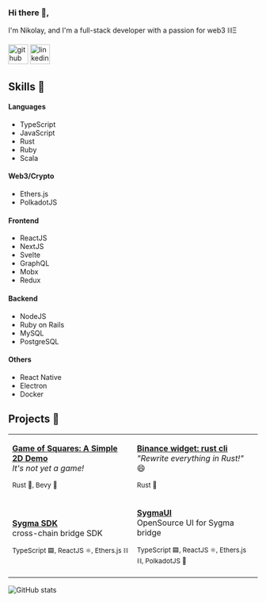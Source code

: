 ### Hi there 👋,
I'm Nikolay, and I'm a full-stack developer with a passion for web3 ⛓️Ξ

[<img src='https://cdn.jsdelivr.net/npm/simple-icons@3.0.1/icons/github.svg' alt='github' height='40'>](https://github.com/enemycnt)  [<img src='https://cdn.jsdelivr.net/npm/simple-icons@3.0.1/icons/linkedin.svg' alt='linkedin' height='40'>](https://www.linkedin.com/in/nikolay-topkaridi/)

## Skills 📜

#### Languages
- TypeScript
- JavaScript
- Rust
- Ruby
- Scala

#### Web3/Crypto
- Ethers.js
- PolkadotJS
#### Frontend
- ReactJS
- NextJS
- Svelte
- GraphQL
- Mobx
- Redux
#### Backend
- NodeJS
- Ruby on Rails
- MySQL
- PostgreSQL
#### Others
- React Native
- Electron
- Docker

## Projects 🚀
<table border="0" cols="2">
<tr>
<td width="50%">

  <a href="https://github.com/enemycnt/game_of_squares/"><b>Game of Squares: A Simple 2D Demo</b></a><br/>
  <em>It's not yet a game! </em>

   <small>Rust 🦀, Bevy 👾</small>
</td>
<td width="50%">

  <a href="https://github.com/enemycnt/bi-widget-rust-cli"><b>Binance widget: rust cli</b></a><br/>
  <em>"Rewrite everything in Rust!"</em> 😄

  <small>Rust 🦀</small>
</td>
</tr>
<tr>
<td width="50%">

  <a href="https://github.com/sygmaprotocol/sygma-sdk"><b>Sygma SDK</b></a><br/>
  cross-chain bridge SDK

  <small>TypeScript 🟦, ReactJS ⚛️, Ethers.js ⛓️ </small>
</td>
<td width="50%">

  <a href="https://github.com/sygmaprotocol/sygma-ui"><b>SygmaUI</b></a><br/>
  OpenSource UI for Sygma bridge

  <small>TypeScript 🟦, ReactJS ⚛️, Ethers.js ⛓️, PolkadotJS 🔴</small>
</td>

</tr>
</table>


![GitHub stats](https://github-readme-stats.vercel.app/api?username=enemycnt&show_icons=true&hide_rank=true)
